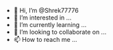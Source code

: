 - 👋 Hi, I’m @Shrek77776
- 👀 I’m interested in ...
- 🌱 I’m currently learning ...
- 💞️ I’m looking to collaborate on ...
- 📫 How to reach me ...

<!---
Shrek77776/Shrek77776 is a ✨ special ✨ repository because its `README.md` (this file) appears on your GitHub profile.
You can click the Preview link to take a look at your changes.
--->
